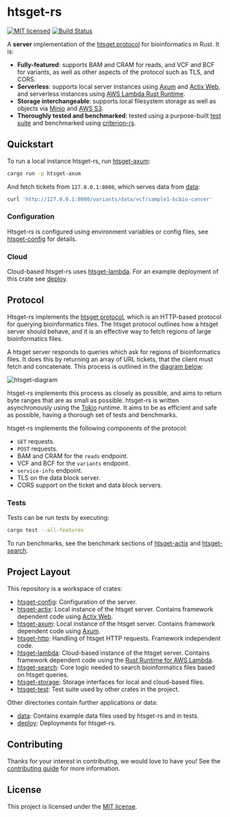 # htsget-rs

[![MIT licensed][mit-badge]][mit-url]
[![Build Status][actions-badge]][actions-url]

[mit-badge]: https://img.shields.io/badge/license-MIT-blue.svg
[mit-url]: https://github.com/umccr/htsget-rs/blob/main/LICENSE
[actions-badge]: https://github.com/umccr/htsget-rs/actions/workflows/tests.yml/badge.svg
[actions-url]: https://github.com/umccr/htsget-rs/actions?query=workflow%3Atests+branch%3Amain


A **server** implementation of the [htsget protocol][htsget-protocol] for bioinformatics in Rust. It is:
* **Fully-featured**: supports BAM and CRAM for reads, and VCF and BCF for variants, as well as other aspects of the protocol such as TLS, and CORS.
* **Serverless**: supports local server instances using [Axum][axum] and [Actix Web][actix-web], and serverless instances using [AWS Lambda Rust Runtime][aws-lambda-rust-runtime].
* **Storage interchangeable**: supports local filesystem storage as well as objects via [Minio][minio] and [AWS S3][aws-s3].
* **Thoroughly tested and benchmarked**: tested using a purpose-built [test suite][htsget-test] and benchmarked using [criterion-rs].

[actix-web]: https://github.com/actix/actix-web
[criterion-rs]: https://github.com/bheisler/criterion.rs

## Quickstart

To run a local instance htsget-rs, run [htsget-axum]:

```sh
cargo run -p htsget-axum
```

And fetch tickets from `127.0.0.1:8080`, which serves data from [data]:

```sh
curl 'http://127.0.0.1:8080/variants/data/vcf/sample1-bcbio-cancer'
```

### Configuration

Htsget-rs is configured using environment variables or config files, see [htsget-config] for details.

### Cloud

Cloud-based htsget-rs uses [htsget-lambda]. For an example deployment of this crate see [deploy].

## Protocol

Htsget-rs implements the [htsget protocol][htsget-protocol], which is an HTTP-based protocol for querying bioinformatics files. 
The htsget protocol outlines how a htsget server should behave, and it is an effective way to fetch regions of large bioinformatics files. 

A htsget server responds to queries which ask for regions of bioinformatics files. It does this by returning an array of URL
tickets, that the client must fetch and concatenate. This process is outlined in the [diagram below][htsget-diagram]:

![htsget-diagram][htsget-diagram-png]

htsget-rs implements this process as closely as possible, and aims to return byte ranges that are as small as possible.
htsget-rs is written asynchronously using the [Tokio] runtime. It aims to be as efficient and safe as possible, having
a thorough set of tests and benchmarks.

htsget-rs implements the following components of the protocol:
* `GET` requests.
* `POST` requests.
* BAM and CRAM for the `reads` endpoint.
* VCF and BCF for the `variants` endpoint.
* `service-info` endpoint. 
* TLS on the data block server. 
* CORS support on the ticket and data block servers.

[htsget-protocol]: http://samtools.github.io/hts-specs/htsget.html
[htsget-diagram]: http://samtools.github.io/hts-specs/htsget.html#diagram-of-core-mechanic
[htsget-diagram-png]: https://samtools.github.io/hts-specs/pub/htsget-ticket.png
[tokio]: https://github.com/tokio-rs/tokio

### Tests

Tests can be run tests by executing:

```sh
cargo test --all-features
```

To run benchmarks, see the benchmark sections of [htsget-actix][htsget-actix-benches] and [htsget-search][htsget-search-benches].

[htsget-actix-benches]: htsget-actix/README.md#benchmarks
[htsget-search-benches]: htsget-search/README.md#benchmarks

## Project Layout

This repository is a workspace of crates:

- [htsget-config]: Configuration of the server.
- [htsget-actix]: Local instance of the htsget server. Contains framework dependent code using [Actix Web][actix-web].
- [htsget-axum]: Local instance of the htsget server. Contains framework dependent code using [Axum][axum].
- [htsget-http]: Handling of htsget HTTP requests. Framework independent code.
- [htsget-lambda]: Cloud-based instance of the htsget server. Contains framework dependent
code using the [Rust Runtime for AWS Lambda][aws-lambda-rust-runtime].
- [htsget-search]: Core logic needed to search bioinformatics files based on htsget queries.
- [htsget-storage]: Storage interfaces for local and cloud-based files.
- [htsget-test]: Test suite used by other crates in the project.

Other directories contain further applications or data:
- [data]: Contains example data files used by htsget-rs and in tests.
- [deploy]: Deployments for htsget-rs.

[axum]: https://github.com/tokio-rs/axum
[htsget-axum]: htsget-axum
[htsget-config]: htsget-config
[htsget-actix]: htsget-actix
[htsget-http]: htsget-http
[htsget-lambda]: htsget-lambda
[htsget-search]: htsget-search
[htsget-storage]: htsget-storage
[htsget-test]: htsget-test

[data]: data
[deploy]: deploy

[actix-web]: https://actix.rs/
[aws-lambda-rust-runtime]: https://github.com/awslabs/aws-lambda-rust-runtime

## Contributing

Thanks for your interest in contributing, we would love to have you! 
See the [contributing guide][contributing] for more information.

[contributing]: CONTRIBUTING.md

## License

This project is licensed under the [MIT license][license].

[htsget-actix]: htsget-actix
[htsget-lambda]: htsget-lambda
[license]: LICENSE
[aws-lambda-rust-runtime]: https://github.com/awslabs/aws-lambda-rust-runtime
[aws-s3]: https://docs.aws.amazon.com/AmazonS3/latest/userguide/Welcome.html
[minio]: https://min.io/